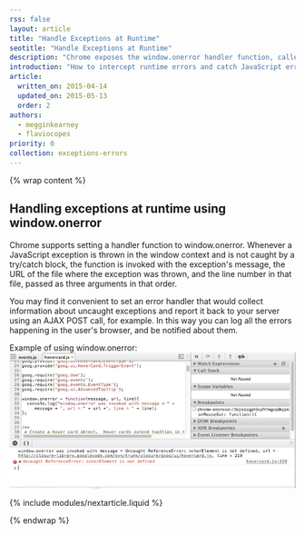 ```yaml
---
rss: false
layout: article
title: "Handle Exceptions at Runtime"
seotitle: "Handle Exceptions at Runtime"
description: "Chrome exposes the window.onerror handler function, called whenever an error happens in the JavaScript code execution."
introduction: "How to intercept runtime errors and catch JavaScript errors and exceptions."
article:
  written_on: 2015-04-14
  updated_on: 2015-05-13
  order: 2
authors:
  - megginkearney
  - flaviocopes
priority: 0
collection: exceptions-errors
---
```

{% wrap content %}

## Handling exceptions at runtime using window.onerror

Chrome supports setting a handler function to window.onerror. Whenever a JavaScript exception is thrown in the window context and is not caught by a try/catch block, the function is invoked with the exception's message, the URL of the file where the exception was thrown, and the line number in that file, passed as three arguments in that order.

You may find it convenient to set an error handler that would collect information about uncaught exceptions and report it back to your server using an AJAX POST call, for example. In this way you can log all the errors happening in the user's browser, and be notified about them.

Example of using window.onerror:
![Example of window.onerror handler](images/runtime-exceptions-window-onerror.jpg)

{% include modules/nextarticle.liquid %}

{% endwrap %}
